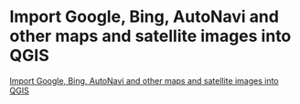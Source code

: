 # Import Google, Bing, AutoNavi and other maps and satellite images into QGIS
[Import Google, Bing, AutoNavi and other maps and satellite images into QGIS](https://aiwithcloud.com/2022/09/15/import_google_bing_autonavi_and_other_maps_and_satellite_images_into_qgis/)